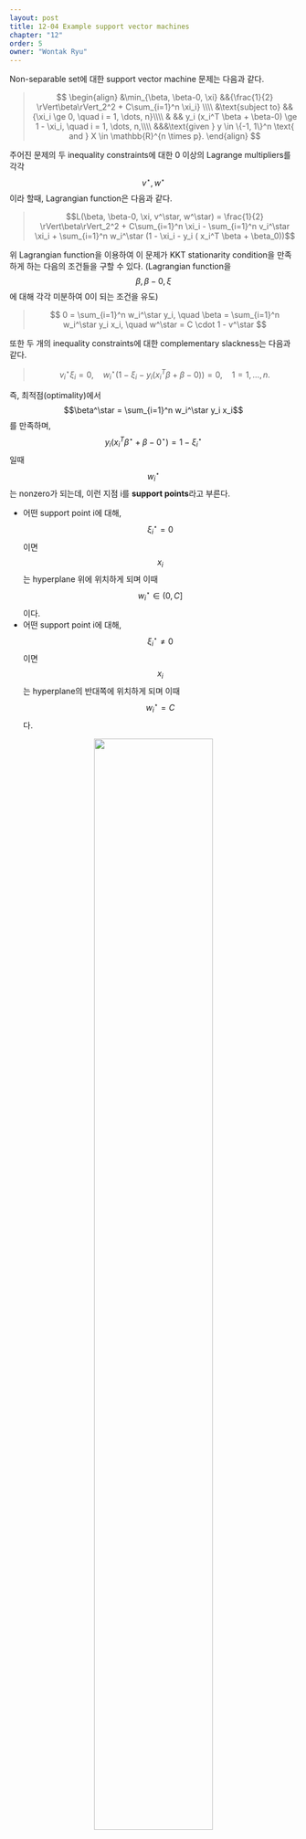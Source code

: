 ```yaml
---
layout: post
title: 12-04 Example support vector machines
chapter: "12"
order: 5
owner: "Wontak Ryu"
---
```


<script type="text/x-mathjax-config">
MathJax.Hub.Config({
    displayAlign: "center"
});
</script>

Non-separable set에 대한 support vector machine 문제는 다음과 같다.

>$$
>\begin{align}
>    &\min_{\beta, \beta-0, \xi} &&{\frac{1}{2} \rVert\beta\rVert_2^2 + C\sum_{i=1}^n \xi_i} \\\\
>    &\text{subject to} &&{\xi_i \ge 0, \quad i = 1, \dots, n}\\\\
>    & && y_i (x_i^T \beta + \beta-0) \ge 1 - \xi_i, \quad i = 1, \dots, n,\\\\
>&&&\text{given } y \in \{-1, 1\}^n \text{ and } X \in \mathbb{R}^{n \times p}.
>\end{align}
>$$

주어진 문제의 두 inequality constraints에 대한 0 이상의 Lagrange multipliers를 각각 $$v^\star, w^\star$$이라 할때, Lagrangian function은 다음과 같다.
>$$L(\beta, \beta-0, \xi, v^\star, w^\star) = \frac{1}{2} \rVert\beta\rVert_2^2 + C\sum_{i=1}^n \xi_i - \sum_{i=1}^n v_i^\star \xi_i + \sum_{i=1}^n w_i^\star (1 - \xi_i - y_i ( x_i^T \beta + \beta_0))$$

위 Lagrangian function을 이용하여 이 문제가 KKT stationarity condition을 만족하게 하는 다음의 조건들을 구할 수 있다. (Lagrangian function을 $$\beta, \beta-0, \xi$$에 대해 각각 미분하여 0이 되는 조건을 유도)
>$$
>0 = \sum_{i=1}^n w_i^\star y_i, \quad \beta = \sum_{i=1}^n w_i^\star y_i x_i, \quad w^\star = C \cdot 1 - v^\star
>$$

또한 두 개의 inequality constraints에 대한 complementary slackness는 다음과 같다.
> $$
> v_i^\star \xi_i = 0, \quad w_i^\star (1 - \xi_i - y_i (x_i^T \beta + \beta-0)) =0, \quad 1 = 1, \dots, n.
> $$

즉, 최적점(optimality)에서 $$\beta^\star = \sum_{i=1}^n w_i^\star y_i x_i$$를 만족하며, $$y_i (x_i^T \beta^\star + \beta-0^\star) = 1 - \xi_i^\star$$일때 $$w_i^\star$$는 nonzero가 되는데, 이런 지점  i를 **support points**라고 부른다.

* 어떤 support point i에 대해, $$\xi_i^\star = 0$$이면 $$x_i$$는 hyperplane 위에 위치하게 되며 이때 $$w_i^\star \in (0, C]$$이다.
* 어떤 support point i에 대해, $$\xi_i^\star \neq 0$$이면 $$x_i$$는  hyperplane의 반대쪽에 위치하게 되며 이때 $$w_i^\star = C$$다.

<figure class="image" style="align: center;">
<p align="center">
 <img src="{{ site.baseurl }}/img/chapter_img/chapter12/svm.png" alt="" width="70%" height="70%">
 <figcaption style="text-align: center;">$$ \text{[Fig1] Illustration of support points with }\ \xi^\star \neq 0 \text{ [3]}$$ </figcaption>
</p>
</figure>

SVM문제를 최적화 하기 전, non-support points를 걸러내는데 위 방법을 이용할 수 있다 (non-support points를 걸러냄으로써 계산 효율을 높일 수 있다). 사실 KKT conditions는 이 문제의 solution을 도출하기 위한 직접적인 역할을 하지는 않지만, 우리는 이를 통해 SVM 문제를 더 잘 이해하기 위한 직관을 얻을 수 있다 [3].
